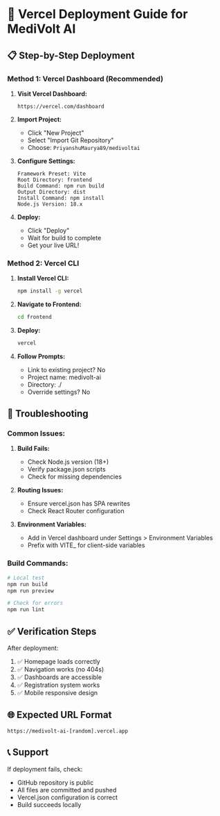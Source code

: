 # 🚀 Vercel Deployment Guide for MediVolt AI

## 📋 **Step-by-Step Deployment**

### **Method 1: Vercel Dashboard (Recommended)**

1. **Visit Vercel Dashboard:**
   ```
   https://vercel.com/dashboard
   ```

2. **Import Project:**
   - Click "New Project"
   - Select "Import Git Repository" 
   - Choose: `PriyanshuMaurya89/medivoltai`

3. **Configure Settings:**
   ```
   Framework Preset: Vite
   Root Directory: frontend
   Build Command: npm run build
   Output Directory: dist
   Install Command: npm install
   Node.js Version: 18.x
   ```

4. **Deploy:**
   - Click "Deploy"
   - Wait for build to complete
   - Get your live URL!

### **Method 2: Vercel CLI**

1. **Install Vercel CLI:**
   ```bash
   npm install -g vercel
   ```

2. **Navigate to Frontend:**
   ```bash
   cd frontend
   ```

3. **Deploy:**
   ```bash
   vercel
   ```

4. **Follow Prompts:**
   - Link to existing project? No
   - Project name: medivolt-ai
   - Directory: ./
   - Override settings? No

## 🔧 **Troubleshooting**

### **Common Issues:**

1. **Build Fails:**
   - Check Node.js version (18+)
   - Verify package.json scripts
   - Check for missing dependencies

2. **Routing Issues:**
   - Ensure vercel.json has SPA rewrites
   - Check React Router configuration

3. **Environment Variables:**
   - Add in Vercel dashboard under Settings > Environment Variables
   - Prefix with VITE_ for client-side variables

### **Build Commands:**
```bash
# Local test
npm run build
npm run preview

# Check for errors
npm run lint
```

## ✅ **Verification Steps**

After deployment:
1. ✅ Homepage loads correctly
2. ✅ Navigation works (no 404s)
3. ✅ Dashboards are accessible
4. ✅ Registration system works
5. ✅ Mobile responsive design

## 🌐 **Expected URL Format**
```
https://medivolt-ai-[random].vercel.app
```

## 📞 **Support**
If deployment fails, check:
- GitHub repository is public
- All files are committed and pushed
- Vercel.json configuration is correct
- Build succeeds locally
